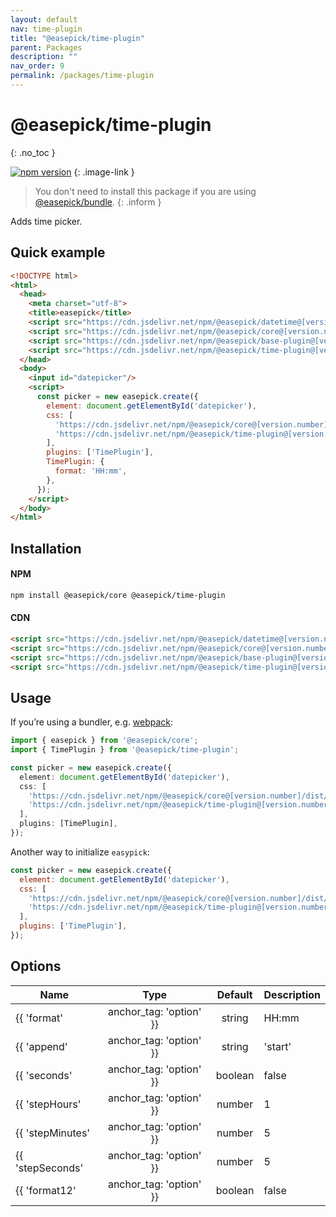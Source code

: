 ```yaml
---
layout: default
nav: time-plugin
title: "@easepick/time-plugin"
parent: Packages
description: ""
nav_order: 9
permalink: /packages/time-plugin
---
```


# @easepick/time-plugin
{: .no_toc }

[![npm version](https://badge.fury.io/js/@easepick%2Ftime-plugin.svg)](https://www.npmjs.com/package/@easepick/time-plugin)
{: .image-link }

> You don't need to install this package if you are using [@easepick/bundle](/packages/bundle).
{: .inform }

Adds time picker.

## Quick example
```html
<!DOCTYPE html>
<html>
  <head>
    <meta charset="utf-8">
    <title>easepick</title>
    <script src="https://cdn.jsdelivr.net/npm/@easepick/datetime@[version.number]/dist/index.umd.min.js"></script>
    <script src="https://cdn.jsdelivr.net/npm/@easepick/core@[version.number]/dist/index.umd.min.js"></script>
    <script src="https://cdn.jsdelivr.net/npm/@easepick/base-plugin@[version.number]/dist/index.umd.min.js"></script>
    <script src="https://cdn.jsdelivr.net/npm/@easepick/time-plugin@[version.number]/dist/index.umd.min.js"></script>
  </head>
  <body>
    <input id="datepicker"/>
    <script>
      const picker = new easepick.create({
        element: document.getElementById('datepicker'),
        css: [
          'https://cdn.jsdelivr.net/npm/@easepick/core@[version.number]/dist/index.css',
          'https://cdn.jsdelivr.net/npm/@easepick/time-plugin@[version.number]/dist/index.css',
        ],
        plugins: ['TimePlugin'],
        TimePlugin: {
          format: 'HH:mm',
        },
      });
    </script>
  </body>
</html>
```

## Installation

#### NPM

```bash
npm install @easepick/core @easepick/time-plugin
```

#### CDN

```html
<script src="https://cdn.jsdelivr.net/npm/@easepick/datetime@[version.number]/dist/index.umd.min.js"></script>
<script src="https://cdn.jsdelivr.net/npm/@easepick/core@[version.number]/dist/index.umd.min.js"></script>
<script src="https://cdn.jsdelivr.net/npm/@easepick/base-plugin@[version.number]/dist/index.umd.min.js"></script>
<script src="https://cdn.jsdelivr.net/npm/@easepick/time-plugin@[version.number]/dist/index.umd.min.js"></script>
```

## Usage

If you’re using a bundler, e.g. [webpack](https://webpack.js.org/):

```ts
import { easepick } from '@easepick/core';
import { TimePlugin } from '@easepick/time-plugin';

const picker = new easepick.create({
  element: document.getElementById('datepicker'),
  css: [
    'https://cdn.jsdelivr.net/npm/@easepick/core@[version.number]/dist/index.css',
    'https://cdn.jsdelivr.net/npm/@easepick/time-plugin@[version.number]/dist/index.css',
  ],
  plugins: [TimePlugin],
});
```

Another way to initialize `easypick`:

```js
const picker = new easepick.create({
  element: document.getElementById('datepicker'),
  css: [
    'https://cdn.jsdelivr.net/npm/@easepick/core@[version.number]/dist/index.css',
    'https://cdn.jsdelivr.net/npm/@easepick/time-plugin@[version.number]/dist/index.css',
  ],
  plugins: ['TimePlugin'],
});
```

## Options

| Name | Type | Default | Description
| --- | :---: | :---: | ---
| {{ 'format' | anchor_tag: 'option' }} | string | HH:mm | The default output format. <br/> See [tokens format](/packages/datetime#tokens-format).
| {{ 'append' | anchor_tag: 'option' }} | string | 'start' | 
| {{ 'seconds' | anchor_tag: 'option' }} | boolean | false | 
| {{ 'stepHours' | anchor_tag: 'option' }} | number | 1 | 
| {{ 'stepMinutes' | anchor_tag: 'option' }} | number | 5 | 
| {{ 'stepSeconds' | anchor_tag: 'option' }} | number | 5 | 
| {{ 'format12' | anchor_tag: 'option' }} | boolean | false | 
